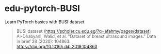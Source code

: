 # edu-pytorch-BUSI
Learn PyTorch basics with BUSI dataset

> BUSI dataset (https://scholar.cu.edu.eg/?q=afahmy/pages/dataset)  
Al-Dhabyani, Walid, et al. "Dataset of breast ultrasound images." Data in brief 28 (2020): 104863.  
https://doi.org/10.1016/j.dib.2019.104863
